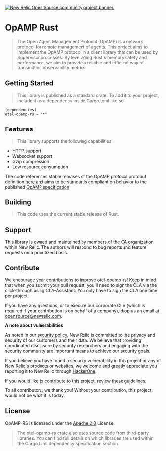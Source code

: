 <a href="https://opensource.newrelic.com/oss-category/#community-project"><picture><source media="(prefers-color-scheme: dark)" srcset="https://github.com/newrelic/opensource-website/raw/main/src/images/categories/dark/Community_Project.png"><source media="(prefers-color-scheme: light)" srcset="https://github.com/newrelic/opensource-website/raw/main/src/images/categories/Community_Project.png"><img alt="New Relic Open Source community project banner." src="https://github.com/newrelic/opensource-website/raw/main/src/images/categories/Community_Project.png"></picture></a>

# OpAMP Rust

> The Open Agent Management Protocol (OpAMP) is a network protocol for remote management of agents. This project aims to implement the OpAMP protocol in a client library that can be used by Supervisor processes. By leveraging Rust's memory safety and performance, we aim to provide a reliable and efficient way of transmitting observability metrics.

## Getting Started

> This library is published as a standard crate. To add it to your project, include it as a dependency inside Cargo.toml like so:
```
[dependencies]
otel-opamp-rs = "*"
```
## Features
> This library supports the following capabilities
 - HTTP support
 - Websocket support
 - Gzip compression
 - Low resource consumption

The code references stable releases of the OpAMP protocol protobuf definition [here](https://github.com/open-telemetry/opamp-spec) and aims to be standards compliant on behavior to the published [OpAMP specification](https://github.com/open-telemetry/opamp-spec/blob/main/specification.md)

## Building

> This code uses the current stable release of Rust. 

## Support

This library is owned and maintained by members of the CA organization within New Relic. The authors will respond to bug reports and feature requests on a prioritized basis. 

## Contribute

We encourage your contributions to improve otel-opamp-rs! Keep in mind that when you submit your pull request, you'll need to sign the CLA via the click-through using CLA-Assistant. You only have to sign the CLA one time per project.

If you have any questions, or to execute our corporate CLA (which is required if your contribution is on behalf of a company), drop us an email at opensource@newrelic.com.

**A note about vulnerabilities**

As noted in our [security policy](../../security/policy), New Relic is committed to the privacy and security of our customers and their data. We believe that providing coordinated disclosure by security researchers and engaging with the security community are important means to achieve our security goals.

If you believe you have found a security vulnerability in this project or any of New Relic's products or websites, we welcome and greatly appreciate you reporting it to New Relic through [HackerOne](https://hackerone.com/newrelic).

If you would like to contribute to this project, review [these guidelines](./CONTRIBUTING.md).

To all contributors, we thank you!  Without your contribution, this project would not be what it is today.  

## License
OpAMP-RS is licensed under the [Apache 2.0](http://apache.org/licenses/LICENSE-2.0.txt) License.
> The otel-opamp-rs crate also uses source code from third-party libraries. You can find full details on which libraries are used within the Cargo.toml dependency specification section
